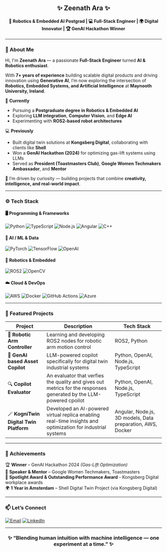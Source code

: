 <!-- 👋 Hi there — Welcome to my GitHub Profile! -->

<h2 align="center">✨ Zeenath Ara ✨</h2>
<h4 align="center">
🤖 Robotics & Embedded AI Postgrad | 💻 Full-Stack Engineer | 🌍 Digital Innovator | 🏆 GenAI Hackathon Winner
</h4>

---

### 💫 About Me  

Hi, I'm **Zeenath Ara** — a passionate **Full-Stack Engineer** turned **AI & Robotics enthusiast**.  

With **7+ years of experience** building scalable digital products and driving innovation using **Generative AI**, I’m now exploring the intersection of **Robotics, Embedded Systems, and Artificial Intelligence** at **Maynooth University, Ireland**.  

🌱 **Currently**  
- Pursuing a **Postgraduate degree in Robotics & Embedded AI**  
- Exploring **LLM integration**, **Computer Vision**, and **Edge AI**  
- Experimenting with **ROS2-based robot architectures**

💻 **Previously**  
- Built digital twin solutions at **Kongsberg Digital**, collaborating with clients like **Shell**  
- Won a **GenAI Hackathon (2024)** for optimizing gas-lift systems using LLMs  
- Served as **President (Toastmasters Club)**, **Google Women Techmakers Ambassador**, and **Mentor**  

🧠 I’m driven by curiosity — building projects that combine **creativity, intelligence, and real-world impact**.

---

### ⚙️ Tech Stack  

#### 🖥️ Programming & Frameworks  
![Python](https://img.shields.io/badge/Python-3776AB?style=for-the-badge&logo=python&logoColor=white)
![TypeScript](https://img.shields.io/badge/TypeScript-007ACC?style=for-the-badge&logo=typescript&logoColor=white)
![Node.js](https://img.shields.io/badge/Node.js-43853D?style=for-the-badge&logo=node-dot-js&logoColor=white)
![Angular](https://img.shields.io/badge/Angular-DD0031?style=for-the-badge&logo=angular&logoColor=white)
![C++](https://img.shields.io/badge/C++-00599C?style=for-the-badge&logo=cplusplus&logoColor=white)

#### 🧠 AI / ML & Data  
![PyTorch](https://img.shields.io/badge/PyTorch-EE4C2C?style=for-the-badge&logo=pytorch&logoColor=white)
![TensorFlow](https://img.shields.io/badge/TensorFlow-FF6F00?style=for-the-badge&logo=tensorflow&logoColor=white)
![OpenAI](https://img.shields.io/badge/OpenAI-412991?style=for-the-badge&logo=openai&logoColor=white)

#### 🤖 Robotics & Embedded  
![ROS2](https://img.shields.io/badge/ROS2-22314E?style=for-the-badge&logo=ros&logoColor=white)
![OpenCV](https://img.shields.io/badge/OpenCV-27338e?style=for-the-badge&logo=opencv&logoColor=white)

#### ☁️ Cloud & DevOps  
![AWS](https://img.shields.io/badge/AWS-232F3E?style=for-the-badge&logo=amazonaws&logoColor=white)
![Docker](https://img.shields.io/badge/Docker-2496ED?style=for-the-badge&logo=docker&logoColor=white)
![GitHub Actions](https://img.shields.io/badge/GitHub_Actions-2088FF?style=for-the-badge&logo=githubactions&logoColor=white)
![Azure](https://img.shields.io/badge/Azure-0078D7?style=for-the-badge&logo=microsoftazure&logoColor=white)

---

### 🚀 Featured Projects  

| Project | Description | Tech Stack |
|----------|--------------|-------------|
| 🦾 **Robotic Arm Controller** | Learning and developing ROS2 nodes for robotic arm motion control | ROS2, Python |
| 🧩 **GenAI based Asset Copilot** | LLM-powered copilot specifically for digital twin industrial systems | Python, OpenAI, Node.js, TypeScript |
| 🔍 **Copilot Evaluator** | An evaluator that verfies the quality and gives out metrics for the responses generated by the LLM-powered cpoilot | Python, OpenAI, Node.js, TypeScript |
| 🪄 **KogniTwin Digital Twin Platform** | Developed an AI-powered virtual replica enabling real-time insights and optimization for industrial systems | Angular, Node.js, 3D models, Data preparation, AWS, Docker |

---

### 🏅 Achievements  

🏆 **Winner** – GenAI Hackathon 2024 *(Gas-Lift Optimization)*  
💬 **Speaker & Mentor** – Google Women Techmakers, Toastmasters  
🥇 **Spotlight Award & Outstanding Performance Award** - Kongsberg Digital workplace awards  
🌍 **1 Year in Amsterdam** – Shell Digital Twin Project (via Kongsberg Digital)  

---

### 📫 Let’s Connect  

[![Email](https://img.shields.io/badge/Email-s.zeenath.ara%40gmail.com-red?style=for-the-badge&logo=gmail&logoColor=white)](mailto:s.zeenath.ara@gmail.com)
[![LinkedIn](https://img.shields.io/badge/LinkedIn-Zeenath_Ara-blue?style=for-the-badge&logo=linkedin&logoColor=white)](https://linkedin.com/in/zeenath-ara)

---

<h3 align="center">✨ “Blending human intuition with machine intelligence — one experiment at a time.” ✨</h3>


<!---
SyedZeenath/SyedZeenath is a ✨ special ✨ repository because its `README.md` (this file) appears on your GitHub profile.
You can click the Preview link to take a look at your changes.
--->
